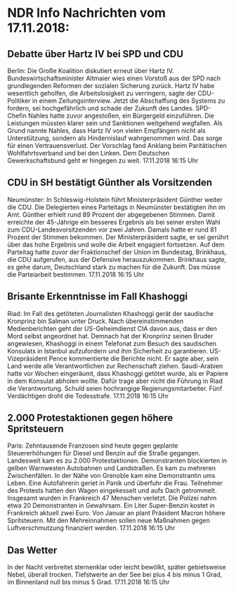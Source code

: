 # NDR Info Nachrichten vom 17.11.2018:


## Debatte über Hartz IV bei SPD und CDU
Berlin: Die Große Koalition diskutiert erneut über Hartz IV.
Bundeswirtschaftsminister Altmaier wies einen Vorstoß aus der SPD nach grundlegenden Reformen der sozialen Sicherung zurück. Hartz IV habe wesentlich geholfen, die Arbeitslosigkeit zu verringern, sagte der CDU-Politiker in einem Zeitungsinterview. Jetzt die Abschaffung des Systems zu fordern, sei hochgefährlich und schade der Zukunft des Landes. SPD-Chefin Nahles hatte zuvor angestoßen, ein Bürgergeld einzuführen. Die Leistungen müssten klarer sein und Sanktionen weitgehend wegfallen. Als Grund nannte Nahles, dass Hartz IV von vielen Empfängern nicht als Unterstützung, sondern als Hindernislauf wahrgenommen wird. Das sorge für einen Vertrauensverlust. Der Vorschlag fand Anklang beim Paritätischen Wohlfahrtsverband und bei den Linken. Dem Deutschen Gewerkschaftsbund geht er hingegen zu weit. 17.11.2018 16:15 Uhr 

## CDU in SH bestätigt Günther als Vorsitzenden
Neumünster: In Schleswig-Holstein führt Ministerpräsident Günther weiter die CDU. Die Delegierten eines Parteitags in Neumünster bestätigten ihn im Amt. Günther erhielt rund 89 Prozent der abgegebenen Stimmen. Damit erreichte der 45-Jährige ein besseres Ergebnis als bei seiner ersten Wahl zum CDU-Landesvorsitzenden vor zwei Jahren. Damals hatte er rund 81 Prozent der Stimmen bekommen. Der Ministerpräsident sagte, er sei gerührt über das hohe Ergebnis und wolle die Arbeit engagiert fortsetzen. Auf dem Parteitag hatte zuvor der Fraktionschef der Union im Bundestag, Brinkhaus, die CDU aufgerufen, aus der Defensive herauszukommen. Brinkhaus sagte, es gehe darum, Deutschland stark zu machen für die Zukunft. Das müsse die Parteiarbeit bestimmen. 17.11.2018 16:15 Uhr 

## Brisante Erkenntnisse im Fall Khashoggi
Riad: Im Fall des getöteten Journalisten Khashoggi gerät der saudische Kronprinz bin Salman unter Druck. Nach übereinstimmenden Medienberichten geht der US-Geheimdienst CIA davon aus, dass er den Mord selbst angeordnet hat. Demnach hat der Kronprinz seinen Bruder angewiesen, Khashoggi in einem Telefonat zum Besuch des saudischen Konsulats in Istanbul aufzufordern und ihm Sicherheit zu garantieren. US-Vizepräsident Pence kommentierte die Berichte nicht. Er sagte aber, sein Land werde alle Verantwortlichen zur Rechenschaft ziehen. Saudi-Arabien hatte vor Wochen eingeräumt, dass Khashoggi getötet wurde, als er Papiere in dem Konsulat abholen wollte. Dafür trage aber nicht die Führung in Riad die Verantwortung. Schuld seien hochrangige Regierungsmitarbeiter. Fünf Verdächtigen droht die Todesstrafe. 17.11.2018 16:15 Uhr 

## 2.000 Protestaktionen gegen höhere Spritsteuern
Paris: Zehntausende Franzosen sind heute gegen geplante Steuererhöhungen für Diesel und Benzin auf die Straße gegangen. Landesweit kam es zu 2.000 Protestaktionen. Demonstranten blockierten in gelben Warnwesten Autobahnen und Landstraßen. Es kam zu mehreren Zwischenfällen. In der Nähe von Grenoble kam eine Demonstrantin ums Leben. Eine Autofahrerin geriet in Panik und überfuhr die Frau. Teilnehmer des Protests hatten den Wagen eingekesselt und aufs Dach getrommelt. Insgesamt wurden in Frankreich 47 Menschen verletzt. Die Polizei nahm etwa 20 Demonstranten in Gewahrsam. Ein Liter Super-Benzin kostet in Frankreich aktuell zwei Euro. Von Januar an plant Präsident Macron höhere Spritsteuern. Mit den Mehreinnahmen sollen neue Maßnahmen gegen Luftverschmutzung finanziert werden. 17.11.2018 16:15 Uhr 

## Das Wetter
In der Nacht verbreitet sternenklar oder leicht bewölkt, später gebietsweise Nebel, überall trocken. Tiefstwerte an der See bei plus 4 bis minus 1 Grad, im Binnenland null bis minus 5 Grad. 17.11.2018 16:15 Uhr 
